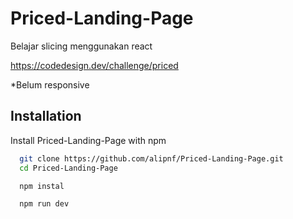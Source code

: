 # Priced-Landing-Page

Belajar slicing menggunakan react

https://codedesign.dev/challenge/priced

\*Belum responsive

## Installation

Install Priced-Landing-Page with npm

```bash
  git clone https://github.com/alipnf/Priced-Landing-Page.git
  cd Priced-Landing-Page
```

```bash
  npm instal
```

```bash
  npm run dev
```
